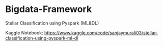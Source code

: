 # Bigdata-Framework
Stellar Classification using Pyspark (ML&amp;DL)

Kaggle Notebook: https://www.kaggle.com/code/sanjaymurali03/stellar-classification-using-pyspark-ml-dl
